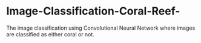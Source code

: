 # Image-Classification-Coral-Reef-
The image classification using Convolutional Neural Network where images are classified as either coral or not.
